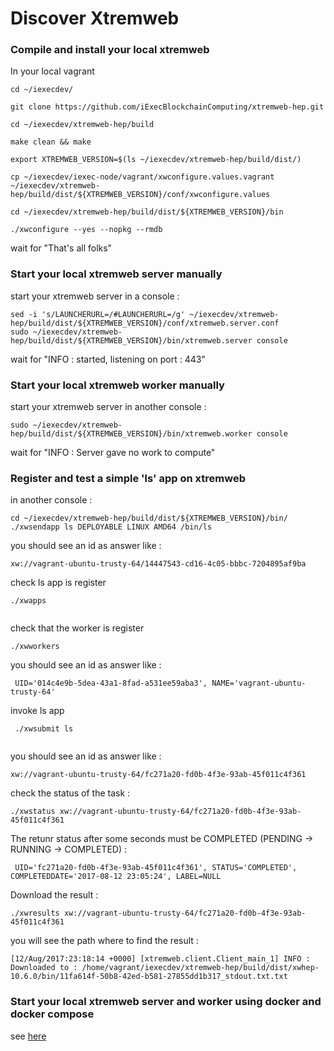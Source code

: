 # Discover Xtremweb

### Compile and install your local xtremweb
In your local vagrant
```
cd ~/iexecdev/

git clone https://github.com/iExecBlockchainComputing/xtremweb-hep.git

cd ~/iexecdev/xtremweb-hep/build

make clean && make

export XTREMWEB_VERSION=$(ls ~/iexecdev/xtremweb-hep/build/dist/)

cp ~/iexecdev/iexec-node/vagrant/xwconfigure.values.vagrant  ~/iexecdev/xtremweb-hep/build/dist/${XTREMWEB_VERSION}/conf/xwconfigure.values

cd ~/iexecdev/xtremweb-hep/build/dist/${XTREMWEB_VERSION}/bin

./xwconfigure --yes --nopkg --rmdb 

```

wait for "That's all folks"

### Start your local xtremweb server manually

start your xtremweb server in a console :
```
sed -i 's/LAUNCHERURL=/#LAUNCHERURL=/g' ~/iexecdev/xtremweb-hep/build/dist/${XTREMWEB_VERSION}/conf/xtremweb.server.conf
sudo ~/iexecdev/xtremweb-hep/build/dist/${XTREMWEB_VERSION}/bin/xtremweb.server console
```

wait for "INFO : started, listening on port : 443"


### Start your local xtremweb worker manually

start your xtremweb server in another console :

```
sudo ~/iexecdev/xtremweb-hep/build/dist/${XTREMWEB_VERSION}/bin/xtremweb.worker console
```

wait for "INFO : Server gave no work to compute"

### Register and test a simple 'ls' app on xtremweb

in another console :
```
cd ~/iexecdev/xtremweb-hep/build/dist/${XTREMWEB_VERSION}/bin/
./xwsendapp ls DEPLOYABLE LINUX AMD64 /bin/ls

```
you should see an id as answer like :
```
xw://vagrant-ubuntu-trusty-64/14447543-cd16-4c05-bbbc-7204895af9ba
```

check ls app is register
```
./xwapps
 
```

check that the worker is register 
```
./xwworkers
```
you should see an id as answer like :
```
 UID='014c4e9b-5dea-43a1-8fad-a531ee59aba3', NAME='vagrant-ubuntu-trusty-64'
```

invoke ls app 
```
 ./xwsubmit ls
 
```
you should see an id as answer like :
```
xw://vagrant-ubuntu-trusty-64/fc271a20-fd0b-4f3e-93ab-45f011c4f361
```

check the status of the task :
```
./xwstatus xw://vagrant-ubuntu-trusty-64/fc271a20-fd0b-4f3e-93ab-45f011c4f361
```

The retunr status after some seconds must be COMPLETED (PENDING -> RUNNING -> COMPLETED) :
```
 UID='fc271a20-fd0b-4f3e-93ab-45f011c4f361', STATUS='COMPLETED', COMPLETEDDATE='2017-08-12 23:05:24', LABEL=NULL
```

Download the result :
```
./xwresults xw://vagrant-ubuntu-trusty-64/fc271a20-fd0b-4f3e-93ab-45f011c4f361
```
you will see the path where to find the result :

```
[12/Aug/2017:23:18:14 +0000] [xtremweb.client.Client_main_1] INFO : Downloaded to : /home/vagrant/iexecdev/xtremweb-hep/build/dist/xwhep-10.6.0/bin/11fa614f-50b8-42ed-b581-27855dd1b317_stdout.txt.txt
```

### Start your local xtremweb server and worker using docker and docker compose 

see [here](https://github.com/iExecBlockchainComputing/iexec-node/tree/master/docker)
